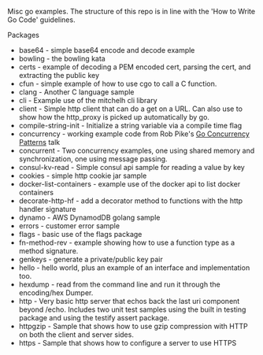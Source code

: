 Misc go examples. The structure of this repo is in line with the 
'How to Write Go Code' guidelines.

Packages

* base64 - simple base64 encode and decode example
* bowling - the bowling kata
* certs - example of decoding a PEM encoded cert, parsing the cert, and extracting the public key
* cfun - simple example of how to use cgo to call a C function.
* clang - Another C language sample
* cli - Example use of the mitchelh cli library
* client - Simple http client that can do a get on a URL. Can also use to show how the http_proxy is picked
up automatically by go.
* compile-string-init - Initialize a string variable via a compile time flag
* concurrency - working example code from Rob Pike's [Go Concurrency Patterns](https://talks.golang.org/2012/concurrency.slide#1) talk
* concurrent - Two concurrency examples, one using shared memory and synchronization, one using message passing.
* consul-kv-read - Simple consul api sample for reading a value by key
* cookies - simple http cookie jar sample
* docker-list-containers - example use of the docker api to list docker containers
* decorate-http-hf - add a decorator method to functions with the http handler signature
* dynamo - AWS DynamodDB golang sample
* errors - customer error sample
* flags - basic use of the flags package
* fn-method-rev - example showing how to use a function type as a method signature.
* genkeys - generate a private/public key pair
* hello - hello world, plus an example of an interface and implementation too.
* hexdump - read from the command line and run it through the encoding/hex Dumper.
* http - Very basic http server that echos back the last uri component beyond /echo. Includes two unit test
samples using the built in testing package and using the testify assert package.
* httpgzip - Sample that shows how to use gzip compression with HTTP on both the client and server sides.
* https - Sample that shows how to configure a server to use HTTPS



